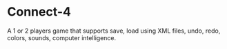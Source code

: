 # Connect-4
A 1 or 2 players game that supports save, load using XML files, undo, redo, colors, sounds,  computer intelligence.
